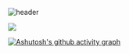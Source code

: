 ![header](https://capsule-render.vercel.app/api?type=waving&color=gradient&height=120&animation=fadeIn&section=footer&text=잠좀자고싶다&fontAlign=70)

![](https://github-profile-summary-cards.vercel.app/api/cards/profile-details?username=ysh8614&theme=nord_dark)

[![Ashutosh's github activity graph](https://github-readme-activity-graph.cyclic.app/graph?username=ysh8614&theme=dracula)](https://github.com/ashutosh00710/github-readme-activity-graph)
